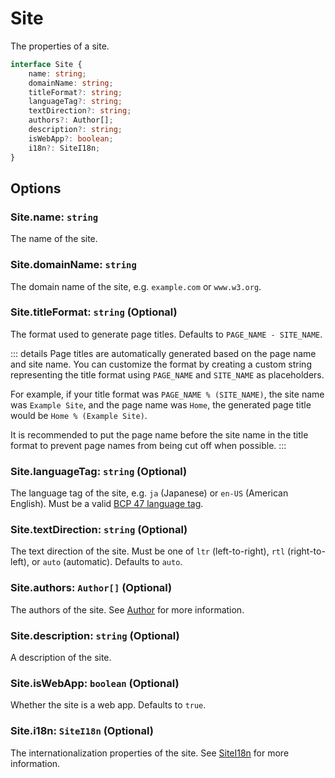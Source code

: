 # Site

The properties of a site.

```ts
interface Site {
	name: string;
	domainName: string;
	titleFormat?: string;
	languageTag?: string;
	textDirection?: string;
	authors?: Author[];
	description?: string;
	isWebApp?: boolean;
	i18n?: SiteI18n;
}
```

## Options

### Site.name: `string`

The name of the site.

### Site.domainName: `string`

The domain name of the site, e.g. `example.com` or `www.w3.org`.

### Site.titleFormat: `string` (Optional)

The format used to generate page titles. Defaults to `PAGE_NAME - SITE_NAME`.

::: details
Page titles are automatically generated based on the page name and site name. You can customize the format by creating a custom string representing the title format using `PAGE_NAME` and `SITE_NAME` as placeholders.

For example, if your title format was `PAGE_NAME % (SITE_NAME)`, the site name was `Example Site`, and the page name was `Home`, the generated page title would be `Home % (Example Site)`.

It is recommended to put the page name before the site name in the title format to prevent page names from being cut off when possible.
:::

### Site.languageTag: `string` (Optional)

The language tag of the site, e.g. `ja` (Japanese) or `en-US` (American English). Must be a valid [BCP 47 language tag](https://wikipedia.org/wiki/IETF_language_tag).

### Site.textDirection: `string` (Optional)

The text direction of the site. Must be one of `ltr` (left-to-right), `rtl` (right-to-left), or `auto` (automatic). Defaults to `auto`.

### Site.authors: `Author[]` (Optional)

The authors of the site. See [Author](/author) for more information.

### Site.description: `string` (Optional)

A description of the site.

### Site.isWebApp: `boolean` (Optional)

Whether the site is a web app. Defaults to `true`.

### Site.i18n: `SiteI18n` (Optional)

The internationalization properties of the site. See [SiteI18n](/sitei18n) for more information.
